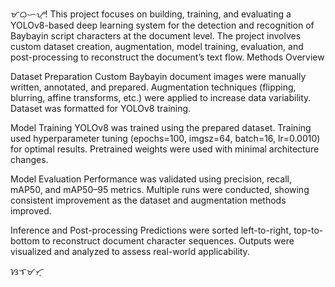 ᜋᜊᜓᜑᜌ᜔!
This project focuses on building, training, and evaluating a YOLOv8-based deep learning system for the detection and recognition of Baybayin script characters at the document level. The project involves custom dataset creation, augmentation, model training, evaluation, and post-processing to reconstruct the document’s text flow.
Methods Overview

Dataset Preparation
  Custom Baybayin document images were manually written, annotated, and prepared.
  Augmentation techniques (flipping, blurring, affine transforms, etc.) were applied to increase data variability.
  Dataset was formatted for YOLOv8 training.

Model Training
  YOLOv8 was trained using the prepared dataset.
  Training used hyperparameter tuning (epochs=100, imgsz=64, batch=16, lr=0.0010) for optimal results.
  Pretrained weights were used with minimal architecture changes.

Model Evaluation
  Performance was validated using precision, recall, mAP50, and mAP50–95 metrics.
  Multiple runs were conducted, showing consistent improvement as the dataset and augmentation methods improved.

Inference and Post-processing
  Predictions were sorted left-to-right, top-to-bottom to reconstruct document character sequences.
  Outputs were visualized and analyzed to assess real-world applicability.

ᜐᜎᜋᜆ᜔
